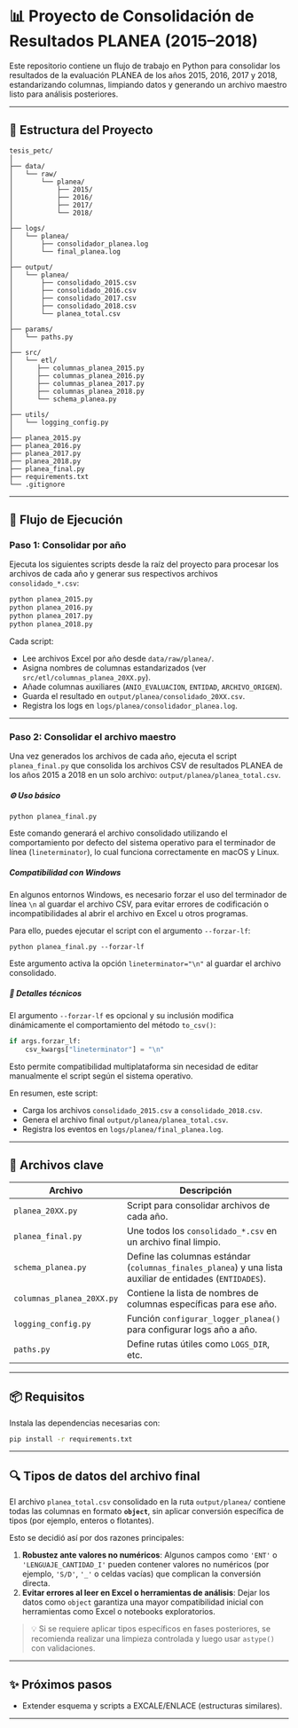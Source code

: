 # 📊 Proyecto de Consolidación de Resultados PLANEA (2015–2018)

Este repositorio contiene un flujo de trabajo en Python para consolidar los resultados de la evaluación PLANEA de los años 2015, 2016, 2017 y 2018, estandarizando columnas, limpiando datos y generando un archivo maestro listo para análisis posteriores.

---

## 📁 Estructura del Proyecto

```
tesis_petc/
│
├── data/
│   └── raw/
│       └── planea/
│           ├── 2015/
│           ├── 2016/
│           ├── 2017/
│           └── 2018/
│
├── logs/
│   └── planea/
│       ├── consolidador_planea.log
│       └── final_planea.log
│
├── output/
│   └── planea/
│       ├── consolidado_2015.csv
│       ├── consolidado_2016.csv
│       ├── consolidado_2017.csv
│       ├── consolidado_2018.csv
│       └── planea_total.csv
│
├── params/
│   └── paths.py
│
├── src/
│   └── etl/
│      ├── columnas_planea_2015.py
│      ├── columnas_planea_2016.py
│      ├── columnas_planea_2017.py
│      ├── columnas_planea_2018.py
│      └── schema_planea.py
│
├── utils/
│   └── logging_config.py
│
├── planea_2015.py
├── planea_2016.py
├── planea_2017.py
├── planea_2018.py
├── planea_final.py
├── requirements.txt
└── .gitignore
```

---

## 🚀 Flujo de Ejecución

### Paso 1: Consolidar por año

Ejecuta los siguientes scripts desde la raíz del proyecto para procesar los archivos de cada año y generar sus respectivos archivos `consolidado_*.csv`:

```bash
python planea_2015.py
python planea_2016.py
python planea_2017.py
python planea_2018.py
```

Cada script:

- Lee archivos Excel por año desde `data/raw/planea/`.
- Asigna nombres de columnas estandarizados (ver `src/etl/columnas_planea_20XX.py`).
- Añade columnas auxiliares (`ANIO_EVALUACION`, `ENTIDAD`, `ARCHIVO_ORIGEN`).
- Guarda el resultado en `output/planea/consolidado_20XX.csv`.
- Registra los logs en `logs/planea/consolidador_planea.log`.

---

### Paso 2: Consolidar el archivo maestro

Una vez generados los archivos de cada año, ejecuta el script `planea_final.py` que consolida los archivos CSV de resultados PLANEA de los años 2015 a 2018 en un solo archivo: `output/planea/planea_total.csv`.

##### ⚙️ Uso básico

```
python planea_final.py
```

Este comando generará el archivo consolidado utilizando el comportamiento por defecto del sistema operativo para el terminador de línea (`lineterminator`), lo cual funciona correctamente en macOS y Linux.

##### Compatibilidad con Windows

En algunos entornos Windows, es necesario forzar el uso del terminador de línea `\n` al guardar el archivo CSV, para evitar errores de codificación o incompatibilidades al abrir el archivo en Excel u otros programas.

Para ello, puedes ejecutar el script con el argumento `--forzar-lf`:

```
python planea_final.py --forzar-lf
```

Este argumento activa la opción `lineterminator="\n"` al guardar el archivo consolidado.

##### 🧪 Detalles técnicos

El argumento `--forzar-lf` es opcional y su inclusión modifica dinámicamente el comportamiento del método `to_csv()`:

```python
if args.forzar_lf:
    csv_kwargs["lineterminator"] = "\n"
```

Esto permite compatibilidad multiplataforma sin necesidad de editar manualmente el script según el sistema operativo.


En resumen, este script:

- Carga los archivos `consolidado_2015.csv` a `consolidado_2018.csv`.
- Genera el archivo final `output/planea/planea_total.csv`.
- Registra los eventos en `logs/planea/final_planea.log`.

---

## 🧠 Archivos clave

| Archivo | Descripción |
|--------|-------------|
| `planea_20XX.py` | Script para consolidar archivos de cada año. |
| `planea_final.py` | Une todos los `consolidado_*.csv` en un archivo final limpio. |
| `schema_planea.py` | Define las columnas estándar (`columnas_finales_planea`) y una lista auxiliar de entidades (`ENTIDADES`). |
| `columnas_planea_20XX.py` | Contiene la lista de nombres de columnas específicas para ese año. |
| `logging_config.py` | Función `configurar_logger_planea()` para configurar logs año a año. |
| `paths.py` | Define rutas útiles como `LOGS_DIR`, etc. |

---

## 📦 Requisitos

Instala las dependencias necesarias con:

```bash
pip install -r requirements.txt
```

---

## 🔍 Tipos de datos del archivo final

El archivo `planea_total.csv` consolidado en la ruta `output/planea/` contiene todas las columnas en formato **`object`**, sin aplicar conversión específica de tipos (por ejemplo, enteros o flotantes).

Esto se decidió así por dos razones principales:

1. **Robustez ante valores no numéricos**: Algunos campos como `'ENT'` o `'LENGUAJE_CANTIDAD_I'` pueden contener valores no numéricos (por ejemplo, `'S/D'`, `'_'` o celdas vacías) que complican la conversión directa.
2. **Evitar errores al leer en Excel o herramientas de análisis**: Dejar los datos como `object` garantiza una mayor compatibilidad inicial con herramientas como Excel o notebooks exploratorios.

> 💡 Si se requiere aplicar tipos específicos en fases posteriores, se recomienda realizar una limpieza controlada y luego usar `astype()` con validaciones.

---

## ✨ Próximos pasos

- Extender esquema y scripts a EXCALE/ENLACE (estructuras similares).

---
